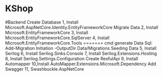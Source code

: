 # KShop

#Backend
Create Database
1, Install Microsoft.AspNetCore.Identity.EntityFrameworkCore
Migrate Data
2, Install Microsoft.EntityFrameworkCore
3, Install Microsoft.EntityFrameworkCore.SqlServer
4, Install Microsoft.EntityFrameworkCore.Tools
======= cmd generate Data Sql: Add-Migration Initiation -OutputDir Data/Migrations
Seeding Data
5, Install Serilog
6, Install Serilog.Sinks.Console
7, Install Serilog.Extensions.Hosting
8, Install Serilog.Settings.Configuration
Create ResfulApi
9, Install Automapper
10,Install AutoMapper.Extensions.Microsoft.Dependency
Add Swagger
11, Swashbuckle.AspNetCore